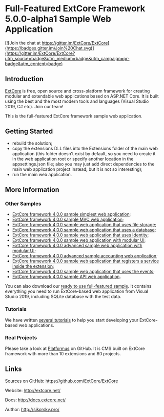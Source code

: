 # Full-Featured ExtCore Framework 5.0.0-alpha1 Sample Web Application

[![Join the chat at https://gitter.im/ExtCore/ExtCore](https://badges.gitter.im/Join%20Chat.svg)](https://gitter.im/ExtCore/ExtCore?utm_source=badge&utm_medium=badge&utm_campaign=pr-badge&utm_content=badge)

## Introduction

[ExtCore](https://github.com/ExtCore/ExtCore) is free, open source and cross-platform framework for creating
modular and extendable web applications based on ASP.NET Core. It is built using the best and the most modern
tools and languages (Visual Studio 2019, C# etc). Join our team!

This is the full-featured ExtCore framework sample web application.

## Getting Started

* rebuild the solution;
* copy the extensions DLL files into the Extensions folder of the main web application (this folder doesn’t exist by default,
so you need to create it in the web application root or specify another location in the appsettings.json file; also you may just
add direct dependencies to the main web application project instead, but it is not so interesting);
* run the main web application.

## More Information

### Other Samples

* [ExtCore framework 4.0.0 sample simplest web application](https://github.com/ExtCore/ExtCore-Sample-Simplest);
* [ExtCore framework 4.0.0 sample MVC web application](https://github.com/ExtCore/ExtCore-Sample-Mvc);
* [ExtCore framework 4.0.0 sample web application that uses file storage](https://github.com/ExtCore/ExtCore-Sample-FileStorage);
* [ExtCore framework 4.0.0 sample web application that uses a database](https://github.com/ExtCore/ExtCore-Sample-Data);
* [ExtCore framework 4.0.0 sample web application that uses Identity](https://github.com/ExtCore/ExtCore-Sample-Identity);
* [ExtCore framework 4.0.0 sample web application with modular UI](https://github.com/ExtCore/ExtCore-Sample-Modular-Ui);
* [ExtCore framework 4.0.0 advanced sample web application with modular UI](https://github.com/ExtCore/ExtCore-Sample-Modular-Ui-Adv);
* [ExtCore framework 4.0.0 advanced sample accounting web application](https://github.com/ExtCore/ExtCore-Sample-Accounting);
* [ExtCore framework 4.0.0 sample web application that registers a service inside the extension](https://github.com/ExtCore/ExtCore-Sample-Service);
* [ExtCore framework 4.0.0 sample web application that uses the events](https://github.com/ExtCore/ExtCore-Sample-Events);
* [ExtCore framework 4.0.0 sample API web application](https://github.com/ExtCore/ExtCore-Sample-Api).

You can also download our [ready to use full-featured sample](http://extcore.net/files/ExtCore-Sample-5.0.0-alpha1.zip).
It contains everything you need to run ExtCore-based web application from Visual Studio 2019, including SQLite
database with the test data.

### Tutorials

We have written [several tutorials](http://docs.extcore.net/en/latest/getting_started/index.html)
to help you start developing your ExtCore-based web applications.

### Real Projects

Please take a look at [Platformus](https://github.com/Platformus/Platformus) on GitHub. It is CMS
built on ExtCore framework with more than 10 extensions and 80 projects.

## Links

Sources on GitHub: https://github.com/ExtCore/ExtCore

Website: http://extcore.net/

Docs: http://docs.extcore.net/

Author: http://sikorsky.pro/